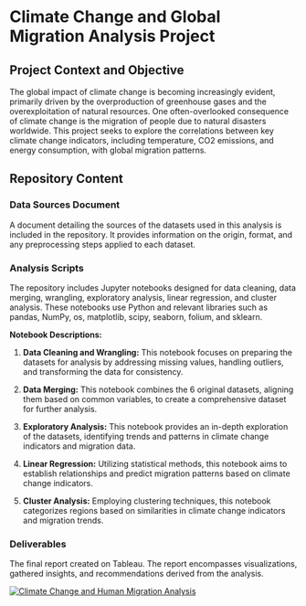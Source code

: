 # Climate Change and Global Migration Analysis Project

## Project Context and Objective

The global impact of climate change is becoming increasingly evident, primarily driven by the overproduction of greenhouse gases and the overexploitation of natural resources. One often-overlooked consequence of climate change is the migration of people due to natural disasters worldwide. This project seeks to explore the correlations between key climate change indicators, including temperature, CO2 emissions, and energy consumption, with global migration patterns.

## Repository Content
### Data Sources Document

A document detailing the sources of the datasets used in this analysis is included in the repository. It provides information on the origin, format, and any preprocessing steps applied to each dataset.

### Analysis Scripts

The repository includes Jupyter notebooks designed for data cleaning, data merging, wrangling, exploratory analysis, linear regression, and cluster analysis. These notebooks use Python and relevant libraries such as pandas, NumPy, os, matplotlib, scipy, seaborn, folium, and sklearn.

**Notebook Descriptions:**
1. **Data Cleaning and Wrangling:** This notebook focuses on preparing the datasets for analysis by addressing missing values, handling outliers, and transforming the data for consistency.

2. **Data Merging:** This notebook combines the 6 original  datasets, aligning them based on common variables, to create a comprehensive dataset for further analysis.

3. **Exploratory Analysis:** This notebook provides an in-depth exploration of the datasets, identifying trends and patterns in climate change indicators and migration data.

4. **Linear Regression:** Utilizing statistical methods, this notebook aims to establish relationships and predict migration patterns based on climate change indicators.

5. **Cluster Analysis:** Employing clustering techniques, this notebook categorizes regions based on similarities in climate change indicators and migration trends.

### Deliverables

The final report created on Tableau. The report encompasses visualizations, gathered insights, and recommendations derived from the analysis. 
<div class='tableauPlaceholder' id='viz1702145117039' style='position: relative'><noscript><a href='#'><img alt='Climate Change and Human Migration Analysis ' src='https:&#47;&#47;public.tableau.com&#47;static&#47;images&#47;Cl&#47;ClimateChangeandHumanMigrationAnalysis&#47;CLIMATECHANGEANDMIGRATION&#47;1_rss.png' style='border: none' /></a></noscript><object class='tableauViz'  style='display:none;'><param name='host_url' value='https%3A%2F%2Fpublic.tableau.com%2F' /> <param name='embed_code_version' value='3' /> <param name='site_root' value='' /><param name='name' value='ClimateChangeandHumanMigrationAnalysis&#47;CLIMATECHANGEANDMIGRATION' /><param name='tabs' value='no' /><param name='toolbar' value='yes' /><param name='static_image' value='https:&#47;&#47;public.tableau.com&#47;static&#47;images&#47;Cl&#47;ClimateChangeandHumanMigrationAnalysis&#47;CLIMATECHANGEANDMIGRATION&#47;1.png' /> <param name='animate_transition' value='yes' /><param name='display_static_image' value='yes' /><param name='display_spinner' value='yes' /><param name='display_overlay' value='yes' /><param name='display_count' value='yes' /><param name='language' value='en-US' /></object></div>          
